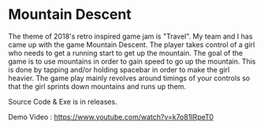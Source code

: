 # Mountain Descent

The theme of 2018's retro inspired game jam is "Travel". My team and I has came up with the game Mountain Descent. The player takes control of a girl who needs to get a running start to get up the mountain. The goal of the game is to use mountains in order to gain speed to go up the mountain. This is done by tapping and/or holding spacebar in order to make the girl heavier. The game play mainly revolves around timings of your controls so that the girl sprints down mountains and runs up them.

Source Code & Exe is in releases.

Demo Video : https://www.youtube.com/watch?v=k7o81IRpeT0
